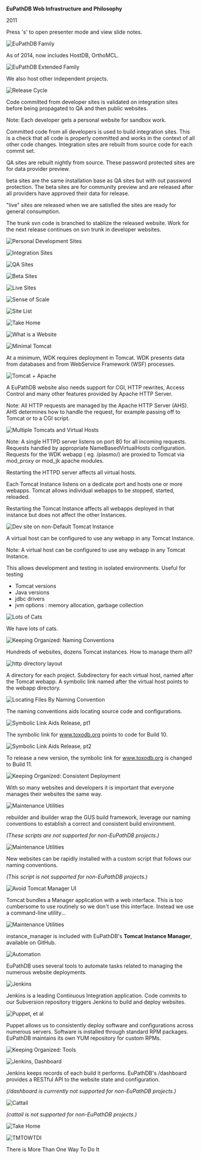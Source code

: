 **EuPathDB Web Infrastructure and Philosophy**

2011



Press 's' to open presenter mode and view slide notes.



![EuPathDB Family](eupath-arch/Slide02.png)

As of 2014, now includes HostDB, OrthoMCL.



![EuPathDB Extended Family](eupath-arch/Slide03.png)

We also host other independent projects.



![Release Cycle](eupath-arch/Slide04.png)

Code committed from developer sites is validated on integration sites before being propagated to QA and then public websites.

Note: Each developer gets a personal website for sandbox work.

Committed code from all developers is used to build integration sites. This is a check that all code is properly committed and works in the context of all other code changes. Integration sites are rebuilt from source code 
for each commit set.

QA sites are rebuilt nightly from source. These password protected sites are for data provider preview.

beta sites are the same installation base as QA sites but with out password protection. The beta sites are for community preview and are released after all providers have approved their data for release.

"live" sites are released when we are satisfied the sites are ready for general consumption.

The trunk svn code is branched to stablize the released website. Work for the next release continues on svn trunk in developer websites.




![Personal Development Sites](eupath-arch/Slide06.png)



![Integration Sites](eupath-arch/Slide08.png)



![QA Sites](eupath-arch/Slide10.png)




![Beta Sites](eupath-arch/Slide12.png)




![Live Sites](eupath-arch/Slide14.png)




![Sense of Scale](eupath-arch/Slide16.png)




![Site List](eupath-arch/Slide17.png)




![Take Home](eupath-arch/Slide18.png)




![What is a Website](eupath-arch/Slide19.png)




![Minimal Tomcat](eupath-arch/Slide20.png)

At a minimum, WDK requires deployment in Tomcat. WDK presents data from databases and from WebService Framework (WSF) processes.



![Tomcat + Apache](eupath-arch/Slide21.png)

A EuPathDB website also needs support for CGI, HTTP rewrites, Access Control and many other features provided by Apache HTTP Server.

Note: All HTTP requests are managed by the Apache HTTP Server (AHS). AHS determines how to 
handle the request, for example passing off to Tomcat or to a CGI script.



![Multiple Tomcats and Virtual Hosts](eupath-arch/Slide22.png)

Note: A single HTTPD server listens on port 80 for all incoming requests.
Requests handled by appropriate NameBasedVirtualHosts configuration.
Requests for the WDK webapp ( eg. /plasmo/) are proxied to Tomcat via mod_proxy or mod_jk apache modules.

Restarting the HTTPD server affects all virtual hosts.

Each Tomcat Instance listens on a dedicate port and hosts one or more webapps.
Tomcat allows individual webapps to be stopped, started, reloaded.

Restarting the Tomcat Instance affects all webapps deployed in that instance but does not affect the 
other Instances.



![Dev site on non-Default Tomcat Instance](eupath-arch/Slide23.png)

A virtual host can be configured to use any webapp in any Tomcat Instance.

Note: A virtual host can be configured to use any webapp in any Tomcat Instance.

This allows development and testing in isolated environments. Useful for testing 

  - Tomcat versions
  - Java versions
  - jdbc drivers
  - jvm options : memory allocation, garbage collection



![Lots of Cats](eupath-arch/Slide24.png)

We have lots of cats.



![Keeping Organized: Naming Conventions](eupath-arch/Slide26.png)

Hundreds of websites, dozens Tomcat instances. How to manage them all?



![http directory layout](eupath-arch/Slide27.png)

A directory for each project. Subdirectory for each virtual host, named after the Tomcat webapp. 
A symbolic link named after the virtual host points to the webapp directory.



![Locating Files By Naming Convention](eupath-arch/Slide28.png)

The naming conventions aids locating source code and configurations.



![Symbolic Link Aids Release, pt1](eupath-arch/Slide29.png)

The symbolic link for www.toxodb.org points to code for Build 10.



![Symbolic Link Aids Release, pt2](eupath-arch/Slide30.png)

To release a new version, the symbolic link for www.toxodb.org is changed to Build 11.



![Keeping Organized: Consistent Deployment](eupath-arch/Slide31.png)

With so many websites and developers it is important that everyone manages their websites the same way.



![Maintenance Utilities](eupath-arch/Slide32.png)

rebuilder and ibuilder wrap the GUS build framework, leverage our naming conventions to establish 
a correct and consistent build environment. 

_(These scripts are not supported for non-EuPathDB projects.)_



![Maintenance Utilities](eupath-arch/Slide33.png)

New websites can be rapidly installed with a custom script that follows our naming conventions. 

_(This script is not supported for non-EuPathDB projects.)_




![Avoid Tomcat Manager UI](eupath-arch/Slide34.png)

Tomcat bundles a Manager application with a web interface. This is too cumbersome to use routinely 
so we don't use this interface. Instead we use a command-line utility...



![Maintenance Utilities](eupath-arch/Slide35.png)

instance_manager is included with EuPathDB's **Tomcat Instance Manager**, available on GitHub.



![Automation](eupath-arch/Slide37.png)

EuPathDB uses several tools to automate tasks related to managing the numerous website deployments.



![Jenkins](eupath-arch/Slide38.png)

Jenkins is a leading Continuous Integration application. Code commits to our Subversion repository 
triggers Jenkins to build and deploy websites.



![Puppet, et al](eupath-arch/Slide39.png)

Puppet allows us to consistently deploy software and configurations across numerous servers. 
Software is installed through standard RPM 
packages. EuPathDB maintains its own YUM repository for custom RPMs.



![Keeping Organized: Tools](eupath-arch/Slide40.png)




![Jenkins, Dashboard](eupath-arch/Slide41.png)

Jenkins keeps records of each build it performs. EuPathDB's /dashboard provides a RESTful API to 
the website state and configuration.

_(/dashboard is currrently not supported for non-EuPathDB projects.)_



![Cattail](eupath-arch/Slide42.png)

_(cattail is not supported for non-EuPathDB projects.)_



![Take Home](eupath-arch/Slide43.png)




![TMTOWTDI](eupath-arch/Slide44.png)

There is More Than One Way To Do It